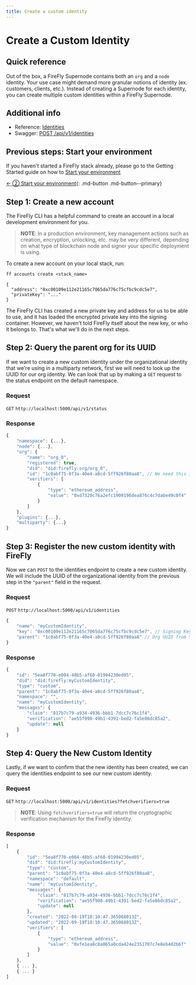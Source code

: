 ```yaml
---
title: Create a custom identity
---
```


# Create a Custom Identity

## Quick reference

Out of the box, a FireFly Supernode contains both an `org` and a `node` identity. Your use case might demand more granular notions of identity (ex. customers, clients, etc.). Instead of creating a Supernode for each identity, you can create multiple custom identities within a FireFly Supernode.

## Additional info

- Reference: [Identities](../reference/identities.md)
- Swagger: <a href="/swagger/#/Default%20Namespace/postNewIdentity" data-proofer-ignore>POST /api/v1/identities</a>

## Previous steps: Start your environment

If you haven't started a FireFly stack already, please go to the Getting Started guide on how to [Start your environment](../gettingstarted/setup_env.md)

[← ② Start your environment](../gettingstarted/setup_env.md){: .md-button .md-button--primary}

## Step 1: Create a new account

The FireFly CLI has a helpful command to create an account in a local development environment for you.

> **NOTE**: In a production environment, key management actions such as creation, encryption, unlocking, etc. may be very different, depending on what type of blockchain node and signer your specific deployment is using.

To create a new account on your local stack, run:

```
ff accounts create <stack_name>
```

```
{
  "address": "0xc00109e112e21165c7065da776c75cfbc9cdc5e7",
  "privateKey": "..."
}
```

The FireFly CLI has created a new private key and address for us to be able to use, and it has loaded the encrypted private key into the signing container. However, we haven't told FireFly itself about the new key, or who it belongs to. That's what we'll do in the next steps.

## Step 2: Query the parent org for its UUID

If we want to create a new custom identity under the organizational identity that we're using in a multiparty network, first we will need to look up the UUID for our org identity. We can look that up by making a `GET` request to the status endpoint on the default namespace.

### Request

`GET` `http://localhost:5000/api/v1/status`

### Response

```js
{
    "namespace": {...},
    "node": {...},
    "org": {
        "name": "org_0",
        "registered": true,
        "did": "did:firefly:org/org_0",
        "id": "1c0abf75-0f3a-40e4-a8cd-5ff926f80aa8", // We need this in Step 3
        "verifiers": [
            {
                "type": "ethereum_address",
                "value": "0xd7320c76a2efc1909196dea876c4c7dabe49c0f4"
            }
        ]
    },
    "plugins": {...},
    "multiparty": {...}
}
```

## Step 3: Register the new custom identity with FireFly

Now we can `POST` to the identities endpoint to create a new custom identity. We will include the UUID of the organizational identity from the previous step in the `"parent"` field in the request.

### Request

`POST` `http://localhost:5000/api/v1/identities`

```js
{
    "name": "myCustomIdentity",
    "key": "0xc00109e112e21165c7065da776c75cfbc9cdc5e7", // Signing Key from Step 1
    "parent": "1c0abf75-0f3a-40e4-a8cd-5ff926f80aa8" // Org UUID from Step 2
}
```

### Response

```js
{
    "id": "5ea8f770-e004-48b5-af60-01994230ed05",
    "did": "did:firefly:myCustomIdentity",
    "type": "custom",
    "parent": "1c0abf75-0f3a-40e4-a8cd-5ff926f80aa8",
    "namespace": "",
    "name": "myCustomIdentity",
    "messages": {
        "claim": "817b7c79-a934-4936-bbb1-7dcc7c76c1f4",
        "verification": "ae55f998-49b1-4391-bed2-fa5e86dc85a2",
        "update": null
    }
}
```

## Step 4: Query the New Custom Identity

Lastly, if we want to confirm that the new identity has been created, we can query the identities endpoint to see our new custom identity.

### Request

`GET` `http://localhost:5000/api/v1/identities?fetchverifiers=true`

> **NOTE**: Using `fetchverifiers=true` will return the cryptographic verification mechanism for the FireFly identity.

### Response

```js
[
    {
        "id": "5ea8f770-e004-48b5-af60-01994230ed05",
        "did": "did:firefly:myCustomIdentity",
        "type": "custom",
        "parent": "1c0abf75-0f3a-40e4-a8cd-5ff926f80aa8",
        "namespace": "default",
        "name": "myCustomIdentity",
        "messages": {
            "claim": "817b7c79-a934-4936-bbb1-7dcc7c76c1f4",
            "verification": "ae55f998-49b1-4391-bed2-fa5e86dc85a2",
            "update": null
        },
        "created": "2022-09-19T18:10:47.365068013Z",
        "updated": "2022-09-19T18:10:47.365068013Z",
        "verifiers": [
            {
                "type": "ethereum_address",
                "value": "0xfe1ea8c8a065a0cda424e2351707c7e8eb4d2b6f"
            }
        ]
    },
    { ... },
    { ... }
]
```
